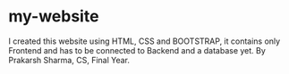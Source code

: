 # my-website
I created this website using HTML, CSS and BOOTSTRAP, it contains only Frontend and has to be connected to Backend and a database yet.
By Prakarsh Sharma, CS, Final Year.
